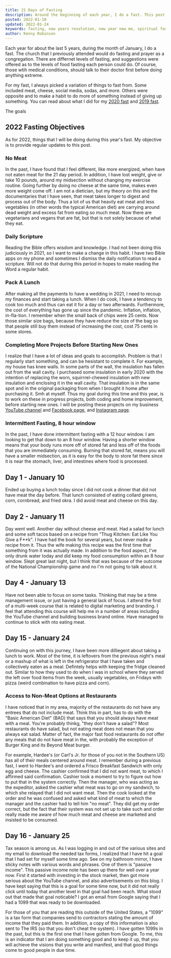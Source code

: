 ```yaml
---
title: 21 Days of Fasting
description: Around the beginning of each year, I do a fast. This post elaborates on what I'll be fasting from
posted: 2022-01-10
updated: 2022-01-24
keywords: fasting, new years resolution, new year new me, spiritual fasting, fasting diet
author: Kenny Robinson
---
```


Each year for about the last 5 years, during the month of January, I do a fast. The church that I previously
attended would do fasting and prayer as a congregation. There are differnet levels of fasting, and
suggestions were offered as to the levels of food fasting each person could do. Of course, those
wtih medical conditions, should talk to their doctor first before doing anything extreme.

For my fast, I always picked a variation of things to fast from. Some included meat, cheese, social media,
sodas, and more. Others were opposite and to make a habit to do more of something instead of giving
up something.
You can read about what I did for my
[2020 fast](/lifestyle/2020.01.04-21-days-of-prayer-and-fasting) and
[2019 fast](/lifestyle/2019.08-15-21-days-for-a-new-habit).

The goals

## 2022 Fasting Objectives

As for 2022, things that I will be doing during this year's fast. My objective is to provide regular
updates to this post.

### No Meat

In the past, I have found that I feel different, like more energized, when have not eaten meat for the
21 day period.  In addition, I have lost weight, give or take 10 pounds,
around my midsection without changing my exercise
routine. Going further by doing no cheese at the same time, makes even more weight come off. I am not a
dietician, but my theory on this and the documentaries that I have seen, that meat takes longer to digest
and process out of the body. Thus a lot of us that heavily eat meat and less vegetables (in other
words the typical American diet) are carrying around dead weight and excess fat from eating so much meat.
Now there are vegetarians and vegans that are fat, but that is not solely because of what they eat.

### Daily Scripture

Reading the Bible offers wisdom and knowledge. I had not been doing this judiciously in 2021, so I want to
make a change in this habit. I have two Bible apps on my phone and sometimes I dismiss the daily
notification to read a scripture. Will not do that during this period in hopes to make reading the Word
a regular habit.

### Pack A Lunch

After making all the payments to have a wedding in 2021, I need to recoup my finances and start taking a
lunch. When I do cook, I have a tendency to cook too much and thus can eat it for a day or two afterwards.
Furthermore, the cost of everything has gone up since the pandemic. Inflation, inflation, in-fla-tion.
I remember when the small back of chips were 25 cents. Now those similar size bags, because they have reduce the
size of the bag so that people still buy them instead of increasing the cost, cost 75 cents in some stores.

### Completing More Projects Before Starting New Ones

I realize that I have a lot of ideas and goals to accomplish. Problem is that I regularly start something,
and can be hesistant to complete it. For example, my house has knee walls. In some parts of the wall, the
insulation has fallen out from the wall cavity. I purchased some insulation in early 2020 with the intention
of replacing the worn, squirrrel-chewed insulation with new insulation and enclosing it in the wall cavity.
That insulation is in the same spot and in the original packaging
from when I brought it home after purchasing it. Smh at myself. Thus my goal during this time and this year,
is to work on these in progress projects, both coding and home improvement, before starting new ones.
I will be posting these projects on my business
<a href="https://www.youtube.com/c/RobinsonHandyandTechnologyServices?sub_confirmation=1"
    target="_blank">YouTube channel</a> and
<a href="https://www.facebook.com/rhtservicesllc" target="_blank">Facebook page</a>, and
<a href="https://instagram.com/rhtservicesllc" target="_blank">Instagram page</a>.

### Intermittent Fasting, 8 hour window

In the past, I have done intermittent fasting with a 12 hour window. I am looking to get that down to
an 8 hour window. Having a shorter window means that your body runs more off of stored fat and less off
of the foods that you are immediately consuming. Burning that stored fat, means you will have a
smaller midsection, as it is easy for the body to store fat there since it is near the stomach, liver, and
intestines where food is processed.

## Day 1 - January 10

Ended up buying a lunch today since I did not cook a dinner that did not have meat the day before. That
lunch consisted of eating collard greens, corn, cornbread, and fried okra.
I did avoid meat and cheese on this day.

## Day 2 - January 11

Day went well. Another day without cheese and meat. Had a salad for lunch and some soft tacos based on
a recipe from "Thug Kitchen: Eat Like You Give a F**k". I have had the book for several years, but never
made a recipe from it. Thus the wife making this recipe was the first time that something from it was
actually made. In addition to the food aspect, I've only drunk water today and did keep my food
consumption within an 8 hour window. Slept great last night, but I think that was because of the outcome
of the National Championship game and no I'm not going to talk about it.

## Day 4 - January 13

Have not been able to focus on some tasks. Thinking that may be a time management issue, or just having a
general lack of focus. I attend the first of a multi-week course that is related to digital marketing and
branding. I feel that attending this course will help me in a number of areas including the YouTube channel
and building business brand online. Have managed to continue to stick with nto eating meat.

## Day 15 - January 24

Continuing on with this journey, I have been more dilliegent about taking a lunch to work. Most of the 
time, it is leftovers from the previous night's meal or a mashup of what is left in the refrigerator that I have 
taken and collectively eaten as a meal. Defintely helps with keeping the fridge cleaned out. Similar to 
how they used to do when I was in school where they served the left over food items from the week,
usually vegetables, on Fridays with pizza (weird combination to have pizza and corn).

### Access to Non-Meat Options at Restaurants

I have noticed that in my area, majority of the restaurants do not have any entrees that do not include meat. 
Think this in part, has to do with the "Basic American Diet" (BAD) that says that you should always have meat
with a meal. You're probably thinkg, "they don't have a salad"? Most restaurants do have salad, but not eating 
meat does not mean that you always eat salad. Matter of fact, the major fast food restaurants do not offer 
any meals that do not have meat in the, with probably the exception of Burger King and its Beyond Meat burger.

For example, Hardee's (or Carl's Jr. for those of you not in the Southern US) has all of their meals centered around 
meat. I remember during a previous fast, I went to Hardee's and ordered a Frisco Breakfast Sandwich with 
only egg and cheese. The cashier confirmed that I did not want meat, to which I affirmed said confirmation. 
Cashier took a moment to try to figure out how to put that in the system correctly. 
Then the manager, who was acting as the expeditor, asked the cashier what meat was to go on my sandwich,
to which she relayed that I did not want meat. Then the cook looked at the order and he was confused 
and asked what kind of meat to which the manager and the cashier had to tell him "no meat". They did get my order
correct, but the fact that their system was not set up to take such and order really made me aware of how 
much meat and cheese are marketed and insisted to be consumed.

## Day 16 - January 25

Tax season is among us. As I was logging in and out of the various sites and my email to download the needed tax forms, 
I realized that I have hit a goal that I had set for myself some time ago. See on my bathroom mirror, I have sticky
notes with various words and phrases. One of them is "passive income". This passive income note has been up there
for well over a year now. First it started with investing in the stock market, then got more serious about 
the YouTube channel, and also advertisements on this blog. I have kept saying that this is a goal for some time now, 
but it did not really click until today that another level in that goal had been reach. What stood out that 
made that goal noticable? I got an email from Google saying that I had a 1099 that was ready to be downloaded. 

For those of you that are reading this outside of the United States, a "1099" is a tax form that companies send 
to contractors stating the amount of income that they paid them. In addition, a copy of this information is also 
sent to The IRS (so that you don't cheat the system). I have gotten 1099s in the past, but this is the first 
one that I have gotten from Google. To me, this is an indicator that I am doing something good and to keep it up, 
that you will achieve the visions that you write and manifest, and that good things come to good people in due time.
